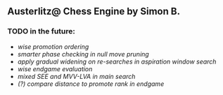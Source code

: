 ## Austerlitz@ Chess Engine by Simon B.

### TODO in the future:

- *wise promotion ordering*
- *smarter phase checking in null move pruning*
- *apply gradual widening on re-searches in aspiration window search*
- *wise endgame evaluation*
- *mixed SEE and MVV-LVA in main search*
- *(?) compare distance to promote rank in endgame*

